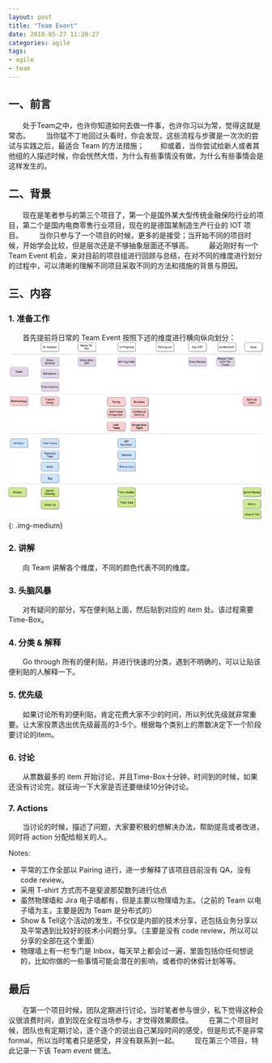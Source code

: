 ```yaml
---
layout: post
title: "Team Event"
date: 2018-05-27 11:20:27
categories: agile
tags: 
- agile
- team
---
```

## 一、前言
　　处于Team之中，也许你知道如何去做一件事，也许你习以为常，觉得这就是常态。
　　当你猛不丁地回过头看时，你会发现，这些流程与步骤是一次次的尝试与实践之后，最适合 Team 的方法措施；
　　抑或着，当你尝试给新人或者其他组的人描述时候，你会恍然大悟，为什么有些事情没有做，为什么有些事情会是这样发生的。

<!-- more -->
## 二、背景
　　现在是笔者参与的第三个项目了，第一个是国外某大型传统金融保险行业的项目，第二个是国内电商零售行业项目，现在的是德国某制造生产行业的 IOT 项目。
　　当你只参与了一个项目的时候，更多的是接受；当开始不同的项目时候，开始学会比较，但是层次还是不够抽象层面还不够高。
　　最近刚好有一个 Team Event 机会，来对目前的项目组进行回顾与总结，在对不同的维度进行划分的过程中，可以清晰的理解不同项目采取不同的方法和措施的背景与原因。

## 三、内容

### 1. 准备工作
　　首先提前将日常的 Team Event 按照下述的维度进行横向纵向划分：
　　![](/assets/img/team-event.png){: .img-medium}
### 2. 讲解
　　向 Team 讲解各个维度，不同的颜色代表不同的维度。
### 3. 头脑风暴
　　对有疑问的部分，写在便利贴上面，然后贴到对应的 item 处。该过程需要 Time-Box。
### 4. 分类 & 解释
　　Go through 所有的便利贴，并进行快速的分类，遇到不明确的，可以让贴该便利贴的人解释一下。
### 5. 优先级
　　如果讨论所有的便利贴，肯定花费大家不少的时间，所以列优先级就非常重要。让大家投票选出优先级最高的3-5个。根据每个类别上的票数决定下一个阶段要讨论的item。
### 6. 讨论
　　从票数最多的 item 开始讨论，并且Time-Box十分钟，时间到的时候，如果还没有讨论完，就征询一下大家是否还要继续10分钟讨论。
### 7. Actions
　　当讨论的时候，描述了问题，大家要积极的想解决办法，帮助提高或者改进，同时将 action 分配给相关的人。

Notes:
* 平常的工作全部以 Pairing 进行，进一步解释了该项目目前没有 QA，没有 code review。
* 采用 T-shirt 方式而不是斐波那契数列进行估点
* 虽然物理墙和 Jira 电子墙都有，但是主要以物理墙为主。（之前的 Team 以电子墙为主，主要是因为 Team 是分布式的）
* Show & Tell这个活动的发生，不仅仅是内部的技术分享，还包括业务分享以及平常遇到比较好的技术小问题分享。（主要是没有 code review，所以可以分享的全部在这个里面）
* 物理墙上有一栏专门是 Inbox，每天早上都会过一遍，里面包括你任何想说的，比如你做的一些事情可能会潜在的影响，或者你的休假计划等等。

## 最后
　　在第一个项目时候，团队定期进行讨论，当时笔者参与很少，私下觉得这种会议很浪费时间，直到现在全程当场参与，才觉得效果颇佳。
　　在第二个项目时候，团队也有定期讨论，逐个逐个的说出自己某段时间的感受，但是形式不是非常 formal，所以当时笔者只是感受，并没有联系到一起。
　　现在第三个项目，特此记录一下该 Team event 做法。

